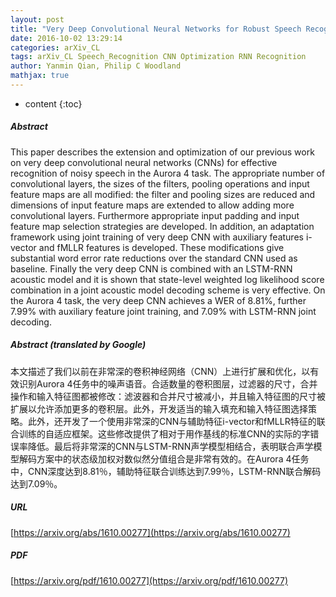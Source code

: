 ```yaml
---
layout: post
title: "Very Deep Convolutional Neural Networks for Robust Speech Recognition"
date: 2016-10-02 13:29:14
categories: arXiv_CL
tags: arXiv_CL Speech_Recognition CNN Optimization RNN Recognition
author: Yanmin Qian, Philip C Woodland
mathjax: true
---
```


* content
{:toc}

##### Abstract
This paper describes the extension and optimization of our previous work on very deep convolutional neural networks (CNNs) for effective recognition of noisy speech in the Aurora 4 task. The appropriate number of convolutional layers, the sizes of the filters, pooling operations and input feature maps are all modified: the filter and pooling sizes are reduced and dimensions of input feature maps are extended to allow adding more convolutional layers. Furthermore appropriate input padding and input feature map selection strategies are developed. In addition, an adaptation framework using joint training of very deep CNN with auxiliary features i-vector and fMLLR features is developed. These modifications give substantial word error rate reductions over the standard CNN used as baseline. Finally the very deep CNN is combined with an LSTM-RNN acoustic model and it is shown that state-level weighted log likelihood score combination in a joint acoustic model decoding scheme is very effective. On the Aurora 4 task, the very deep CNN achieves a WER of 8.81%, further 7.99% with auxiliary feature joint training, and 7.09% with LSTM-RNN joint decoding.

##### Abstract (translated by Google)
本文描述了我们以前在非常深的卷积神经网络（CNN）上进行扩展和优化，以有效识别Aurora 4任务中的噪声语音。合适数量的卷积图层，过滤器的尺寸，合并操作和输入特征图都被修改：滤波器和合并尺寸被减小，并且输入特征图的尺寸被扩展以允许添加更多的卷积层。此外，开发适当的输入填充和输入特征图选择策略。此外，还开发了一个使用非常深的CNN与辅助特征i-vector和fMLLR特征的联合训练的自适应框架。这些修改提供了相对于用作基线的标准CNN的实际的字错误率降低。最后将非常深的CNN与LSTM-RNN声学模型相结合，表明联合声学模型解码方案中的状态级加权对数似然分值组合是非常有效的。在Aurora 4任务中，CNN深度达到8.81％，辅助特征联合训练达到7.99％，LSTM-RNN联合解码达到7.09％。

##### URL
[https://arxiv.org/abs/1610.00277](https://arxiv.org/abs/1610.00277)

##### PDF
[https://arxiv.org/pdf/1610.00277](https://arxiv.org/pdf/1610.00277)

